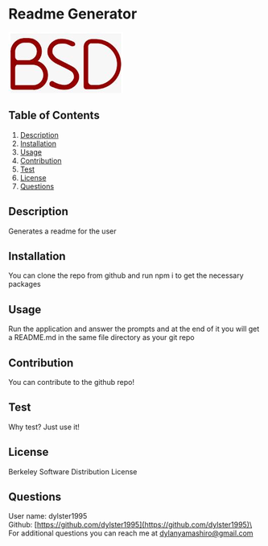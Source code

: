 # Readme Generator

![license](./src/img/bsd.JPG)

## Table of Contents
1. [Description](#description)
2. [Installation](#installation)
3. [Usage](#usage)
4. [Contribution](#contribution)
5. [Test](#test)
6. [License](#license)
7. [Questions](#questions)

## Description
Generates a readme for the user

## Installation
You can clone the repo from github and run npm i to get the necessary packages

## Usage
Run the application and answer the prompts and at the end of it you will get a README.md in the same file directory as your git repo

## Contribution
You can contribute to the github repo!

## Test
Why test? Just use it!

## License
Berkeley Software Distribution License

## Questions
User name: dylster1995\
Github: [https://github.com/dylster1995](https://github.com/dylster1995)\
For additional questions you can reach me at dylanyamashiro@gmail.com
